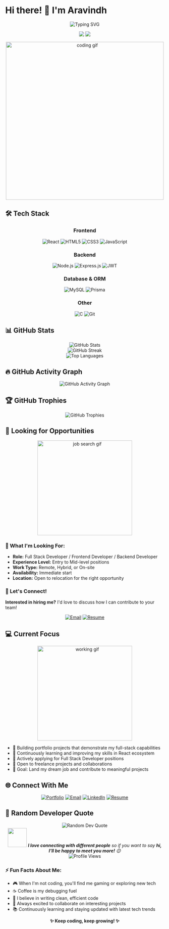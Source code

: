 # Hi there! 👋 I'm Aravindh

<div align="center">
  <img src="https://readme-typing-svg.herokuapp.com?font=Fira+Code&size=30&duration=3000&pause=1000&color=36BCF7&center=true&vCenter=true&multiline=true&width=700&height=120&lines=Full+Stack+Developer;React+%7C+Node.js+%7C+Express;🚀+Open+to+Job+Opportunities;Building+Digital+Experiences" alt="Typing SVG" />
</div>

<div align="center">
  
  ![](https://img.shields.io/badge/🔍-ACTIVELY_SEEKING_OPPORTUNITIES-brightgreen?style=for-the-badge&logoColor=white)
  ![](https://img.shields.io/badge/💼-AVAILABLE_FOR_HIRE-blue?style=for-the-badge&logoColor=white)
  
</div>

<div align="center">
  <img src="https://media.giphy.com/media/qgQUggAC3Pfv687qPC/giphy.gif" width="500" alt="coding gif"/>
</div>

## 🛠️ Tech Stack

<div align="center">

### Frontend
![React](https://img.shields.io/badge/React-20232A?style=for-the-badge&logo=react&logoColor=61DAFB)
![HTML5](https://img.shields.io/badge/HTML5-E34F26?style=for-the-badge&logo=html5&logoColor=white)
![CSS3](https://img.shields.io/badge/CSS3-1572B6?style=for-the-badge&logo=css3&logoColor=white)
![JavaScript](https://img.shields.io/badge/JavaScript-F7DF1E?style=for-the-badge&logo=javascript&logoColor=black)

### Backend
![Node.js](https://img.shields.io/badge/Node.js-43853D?style=for-the-badge&logo=node.js&logoColor=white)
![Express.js](https://img.shields.io/badge/Express.js-404D59?style=for-the-badge)
![JWT](https://img.shields.io/badge/JWT-black?style=for-the-badge&logo=JSON%20web%20tokens)

### Database & ORM
![MySQL](https://img.shields.io/badge/MySQL-00000F?style=for-the-badge&logo=mysql&logoColor=white)
![Prisma](https://img.shields.io/badge/Prisma-3982CE?style=for-the-badge&logo=Prisma&logoColor=white)

### Other
![C](https://img.shields.io/badge/C-00599C?style=for-the-badge&logo=c&logoColor=white)
![Git](https://img.shields.io/badge/GIT-E44C30?style=for-the-badge&logo=git&logoColor=white)

</div>

## 📊 GitHub Stats

<div align="center">
  <img src="https://github-readme-stats.vercel.app/api?username=aravindh99&show_icons=true&theme=tokyonight&hide_border=true&count_private=true" alt="GitHub Stats" />
</div>

<div align="center">
  <img src="https://github-readme-streak-stats.herokuapp.com/?user=aravindh99&theme=tokyonight&hide_border=true" alt="GitHub Streak" />
</div>

<div align="center">
  <img src="https://github-readme-stats.vercel.app/api/top-langs/?username=aravindh99&layout=compact&theme=tokyonight&hide_border=true" alt="Top Languages" />
</div>

## 🔥 GitHub Activity Graph

<div align="center">
  <img src="https://github-readme-activity-graph.vercel.app/graph?username=aravindh99&theme=tokyo-night&hide_border=true&area=true" alt="GitHub Activity Graph" />
</div>

## 🏆 GitHub Trophies

<div align="center">
  <img src="https://github-profile-trophy.vercel.app/?username=aravindh99&theme=tokyonight&no-frame=true&row=1&column=7" alt="GitHub Trophies" />
</div>

## 💼 Looking for Opportunities

<div align="center">
  <img src="https://media.giphy.com/media/3oKIPnAiaMCws8nOsE/giphy.gif" width="300" alt="job search gif"/>
</div>

### 🎯 What I'm Looking For:
- **Role:** Full Stack Developer / Frontend Developer / Backend Developer
- **Experience Level:** Entry to Mid-level positions
- **Work Type:** Remote, Hybrid, or On-site
- **Availability:** Immediate start
- **Location:** Open to relocation for the right opportunity


### 📧 Let's Connect!
**Interested in hiring me?** I'd love to discuss how I can contribute to your team!

<div align="center">
  
  [![Email](https://img.shields.io/badge/📧-Hire_Me-red?style=for-the-badge&logo=gmail&logoColor=white)](mailto:arav.naatchu@gmail.com)
  [![Resume](https://img.shields.io/badge/📄-Download_Resume-green?style=for-the-badge&logo=adobeacrobatreader&logoColor=white)](https://drive.google.com/file/d/1QbhZwqWGYq85FrEZIST6UI5wnlYqd-kf/view?usp=drive_link)
  
</div>


## 💻 Current Focus

<div align="center">
  <img src="https://media.giphy.com/media/13HgwGsXF0aiGY/giphy.gif" width="300" alt="working gif"/>
</div>

- 🔭 Building portfolio projects that demonstrate my full-stack capabilities
- 🌱 Continuously learning and improving my skills in React ecosystem
- 💼 Actively applying for Full Stack Developer positions
- 🤝 Open to freelance projects and collaborations
- 🎯 Goal: Land my dream job and contribute to meaningful projects




## 🌐 Connect With Me

<div align="center">

[![Portfolio](https://img.shields.io/badge/Portfolio-FF5722?style=for-the-badge&logo=todoist&logoColor=white)](https://aravn.xyz)
[![Email](https://img.shields.io/badge/Email-D14836?style=for-the-badge&logo=gmail&logoColor=white)](mailto:arav.naatchu@gmail.com)
[![LinkedIn](https://img.shields.io/badge/LinkedIn-0077B5?style=for-the-badge&logo=linkedin&logoColor=white)](https://linkedin.com/in/aravindh99)
[![Resume](https://img.shields.io/badge/Resume-4285F4?style=for-the-badge&logo=googledrive&logoColor=white)](https://drive.google.com/file/d/1QbhZwqWGYq85FrEZIST6UI5wnlYqd-kf/view?usp=drive_link)

</div>



## 💭 Random Developer Quote

<div align="center">
  <img src="https://quotes-github-readme.vercel.app/api?type=horizontal&theme=tokyonight" alt="Random Dev Quote"/>
</div>



<div align="center">
  <img src="https://media.giphy.com/media/LnQjpWaON8nhr21vNW/giphy.gif" width="60"> 
  <em><b>I love connecting with different people</b> so if you want to say <b>hi, I'll be happy to meet you more!</b> 😊</em>
</div>

<div align="center">
  <img src="https://komarev.com/ghpvc/?username=aravindh99&style=for-the-badge&color=blue" alt="Profile Views"/>
</div>

<div align="center">
  <img src="https://media.giphy.com/media/jpVnC65DmYeyRL4LHS/giphy.gif" width="100%" height="2" alt="divider"/>
</div>

### ⚡ Fun Facts About Me:
- 🎮 When I'm not coding, you'll find me gaming or exploring new tech
- ☕ Coffee is my debugging fuel
- 🚀 I believe in writing clean, efficient code
- 🌟 Always excited to collaborate on interesting projects
- 📚 Continuously learning and staying updated with latest tech trends

<div align="center">
  <b>✨ Keep coding, keep growing! ✨</b>
</div>
